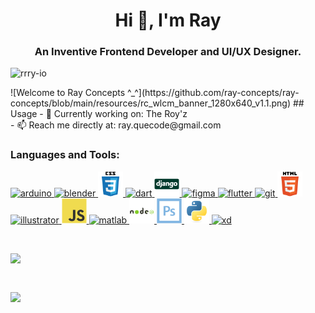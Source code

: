 <h1 align="center">Hi 👋, I'm Ray</h1>
<h3 align="center">An Inventive Frontend Developer and UI/UX Designer.</h3>
<p align="left"> <img src="https://komarev.com/ghpvc/?username=rrry-io&label=Profile%20views&color=0e75b6&style=flat" alt="rrry-io" /> </p>
![Welcome to Ray Concepts ^_^](https://github.com/ray-concepts/ray-concepts/blob/main/resources/rc_wlcm_banner_1280x640_v1.1.png)
## Usage
<!---Trophies
7
<p align="left"> <a href="https://github.com/ryo-ma/github-profile-trophy"><img src="https://github-profile-trophy.vercel.app/?username=rrry-io" alt="rrry-io" /></a> </p>
--->
- 🔭 Currently working on: <a href="www.theroyz.com" style='text-decoration: none;'>The Roy'z</a>
<br>
- 📫 Reach me directly at: ray.quecode@gmail.com
<h3 align="left">Languages and Tools:</h3>
<p align="left"> 
  <a href="https://www.arduino.cc/" target="_blank"> <img src="https://cdn.worldvectorlogo.com/logos/arduino-1.svg" alt="arduino" width="40" height="40"/> </a> <a href="https://www.blender.org/" target="_blank"> <img src="https://download.blender.org/branding/community/blender_community_badge_white.svg" alt="blender" width="40" height="40"/> </a> 
  <a href="https://www.w3schools.com/css/" target="_blank"> <img src="https://raw.githubusercontent.com/devicons/devicon/master/icons/css3/css3-original-wordmark.svg" alt="css3" width="40" height="40"/> </a> 
  <a href="https://dart.dev" target="_blank"> <img src="https://www.vectorlogo.zone/logos/dartlang/dartlang-icon.svg" alt="dart" width="40" height="40"/> </a> 
  <a href="https://www.djangoproject.com/" target="_blank"> <img src="https://raw.githubusercontent.com/devicons/devicon/master/icons/django/django-original.svg" alt="django" width="40" height="40"/> </a> 
  <a href="https://www.figma.com/" target="_blank"> <img src="https://www.vectorlogo.zone/logos/figma/figma-icon.svg" alt="figma" width="40" height="40"/> </a> 
  <a href="https://flutter.dev" target="_blank"> <img src="https://www.vectorlogo.zone/logos/flutterio/flutterio-icon.svg" alt="flutter" width="40" height="40"/> </a> <a href="https://git-scm.com/" target="_blank"> <img src="https://www.vectorlogo.zone/logos/git-scm/git-scm-icon.svg" alt="git" width="40" height="40"/> </a> 
  <a href="https://www.w3.org/html/" target="_blank"> <img src="https://raw.githubusercontent.com/devicons/devicon/master/icons/html5/html5-original-wordmark.svg" alt="html5" width="40" height="40"/> </a> <a href="https://www.adobe.com/in/products/illustrator.html" target="_blank"> <img src="https://www.vectorlogo.zone/logos/adobe_illustrator/adobe_illustrator-icon.svg" alt="illustrator" width="40" height="40"/> </a> 
  <a href="https://developer.mozilla.org/en-US/docs/Web/JavaScript" target="_blank"> <img src="https://raw.githubusercontent.com/devicons/devicon/master/icons/javascript/javascript-original.svg" alt="javascript" width="40" height="40"/> </a> 
  <a href="https://www.mathworks.com/" target="_blank"> <img src="https://upload.wikimedia.org/wikipedia/commons/2/21/Matlab_Logo.png" alt="matlab" width="40" height="40"/> </a> <a href="https://nodejs.org" target="_blank"> <img src="https://raw.githubusercontent.com/devicons/devicon/master/icons/nodejs/nodejs-original-wordmark.svg" alt="nodejs" width="40" height="40"/> </a> 
  <a href="https://www.photoshop.com/en" target="_blank"> <img src="https://raw.githubusercontent.com/devicons/devicon/master/icons/photoshop/photoshop-line.svg" alt="photoshop" width="40" height="40"/> </a> <a href="https://www.python.org" target="_blank"> <img src="https://raw.githubusercontent.com/devicons/devicon/master/icons/python/python-original.svg" alt="python" width="40" height="40"/> </a> 
  <a href="https://www.adobe.com/products/xd.html" target="_blank"> <img src="https://cdn.worldvectorlogo.com/logos/adobe-xd.svg" alt="xd" width="40" height="40"/> </a> 
</p>
<br>
<!---<p><img align="left" src="https://github-readme-stats.vercel.app/api/top-langs?username=rrry-io&show_icons=true&locale=en&layout=compact" alt="rrry-io" /></p><--->

    
<p>&nbsp;<img align="left" width="48%" src="https://github-readme-stats.vercel.app/api?username=ray-concepts&show_icons=true&theme=radical&hide_border=true&border_radius=25px" /></p>
<br>
<p><img width="48%" src="https://github-readme-stats.vercel.app/api/top-langs/?username=ray-concepts&theme=radical&hide_border=true&layout=compact&card_width=445&bg_color=00000000" /></p>
